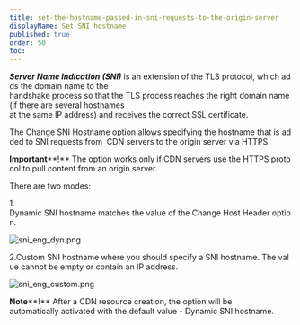 ```yaml
---
title: set-the-hostname-passed-in-sni-requests-to-the-origin-server
displayName: Set SNI hostname
published: true
order: 50
toc:
---
```

_**Server Name Indication**_ _**(SNI)**_ is an extension of the TLS protocol, which adds the domain name to the handshake process so that the TLS process reaches the right domain name (if there are several hostnames at the same IP address) and receives the correct SSL certificate.  

The Change SNI Hostname option allows specifying the hostname that is added to SNI requests from  CDN servers to the origin server via HTTPS. 

**Important****!** The option works only if CDN servers use the HTTPS protocol to pull content from an origin server. 

There are two modes: 

1\. Dynamic SNI hostname matches the value of the Change Host Header option.  
  
<img src="https://support.gcore.com/hc/article_attachments/360016827078/sni_eng_dyn.png" alt="sni_eng_dyn.png">

2.Custom SNI hostname where you should specify a SNI hostname. The value cannot be empty or contain an IP address.  
  
<img src="https://support.gcore.com/hc/article_attachments/360016751237/sni_eng_custom.png" alt="sni_eng_custom.png">

**Note****!** After a CDN resource creation, the option will be automatically activated with the default value - Dynamic SNI hostname.